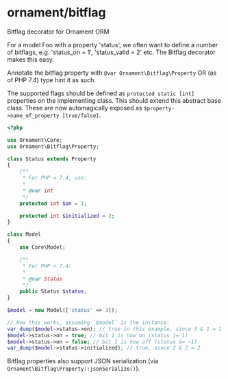# ornament/bitflag
Bitflag decorator for Ornament ORM

For a model Foo with a property 'status', we often want to define a number of
bitflags, e.g. 'status_on = 1', 'status_valid = 2' etc. The Bitflag decorator
makes this easy.

Annotate the bitflag property with `@var Ornament\Bitflag\Property` OR (as of
PHP 7.4) type hint it as such.

The supported flags should be defined as `protected static [int]` properties
on the implementing class. This should extend this abstract base class. These
are now automagically exposed as `$property->name_of_property [true/false]`.

```php
<?php

use Ornament\Core;
use Ornament\Bitflag\Property;

class Status extends Property
{
    /**
     * For PHP < 7.4, use:
     *
     * @var int
     */
    protected int $on = 1;

    protected int $initialized = 2;
}

class Model
{
    use Core\Model;

    /**
     * For PHP < 7.4:
     *
     * @var Status
     */
    public Status $status;
}

$model = new Model(['status' => 3]);

// Now this works, assuming `$model` is the instance:
var_dump($model->status->on); // true in this example, since 3 & 1 = 1
$model->status->on = true; // bit 1 is now on (status |= 1)
$model->status->on = false; // bit 1 is now off (status &= ~1)
var_dump($model->status->initialized); // true, since 2 & 2 = 2
```

Bitflag properties also support JSON serialization (via
`Ornament\Bitflag\Property::jsonSerialize()`).
